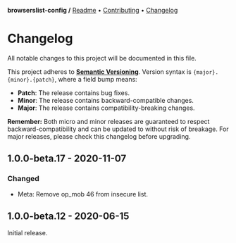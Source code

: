**browserslist-config /**
[Readme](https://github.com/kisbox/browserslist-config/blob/master/README.md)
• [Contributing](https://github.com/kisbox/browserslist-config/blob/master/CONTRIBUTING.md)
• [Changelog](https://github.com/kisbox/browserslist-config/blob/master/CHANGELOG.md)

# Changelog

All notable changes to this project will be documented in this file.

This project adheres to **[Semantic
Versioning](https://semver.org/spec/v2.0.0.html)**. Version syntax is
`{major}.{minor}.{patch}`, where a field bump means:

- **Patch**: The release contains bug fixes.
- **Minor**: The release contains backward-compatible changes.
- **Major**: The release contains compatibility-breaking changes.

**Remember:** Both micro and minor releases are guaranteed to respect
backward-compatibility and can be updated to without risk of breakage. For major
releases, please check this changelog before upgrading.

## 1.0.0-beta.17 - 2020-11-07

### Changed

- Meta: Remove op_mob 46 from insecure list.

## 1.0.0-beta.12 - 2020-06-15

Initial release.
